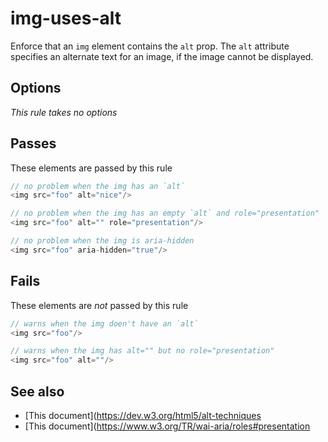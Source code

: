 # img-uses-alt


Enforce that an `img` element contains the `alt` prop. The `alt` attribute specifies
an alternate text for an image, if the image cannot be displayed.


## Options

*This rule takes no options*

## Passes

These elements are passed by this rule
```js
// no problem when the img has an `alt`
<img src="foo" alt="nice"/>

// no problem when the img has an empty `alt` and role="presentation"
<img src="foo" alt="" role="presentation"/>

// no problem when the img is aria-hidden
<img src="foo" aria-hidden="true"/>
```

## Fails

These elements are *not* passed by this rule
```js
// warns when the img doen't have an `alt`
<img src="foo"/>

// warns when the img has alt="" but no role="presentation"
<img src="foo" alt=""/>
```

## See also

 - [This document](https://dev.w3.org/html5/alt-techniques
 - [This document](https://www.w3.org/TR/wai-aria/roles#presentation